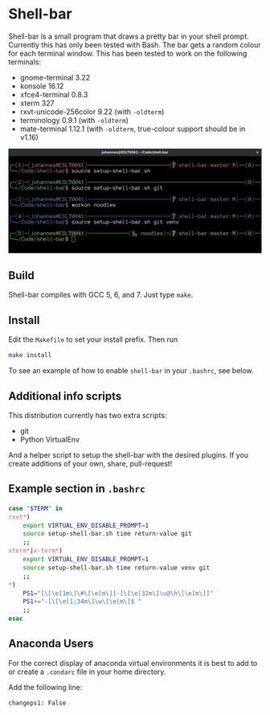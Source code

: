 Shell-bar
=========

Shell-bar is a small program that draws a pretty bar in your shell prompt.
Currently this has only been tested with Bash. The bar gets a random colour for
each terminal window. This has been tested to work on the following terminals:

* gnome-terminal 3.22
* konsole 16.12
* xfce4-terminal 0.8.3
* xterm 327
* rxvt-unicode-256color 9.22 (with `-oldterm`)
* terminology 0.9.1 (with `-oldterm`)
* mate-terminal 1.12.1 (with `-oldterm`, true-colour support should be in v1.16)

![screenshot](screenshot.png)

Build
-----

Shell-bar compiles with GCC 5, 6, and 7. Just type `make`.

Install
-------

Edit the `Makefile` to set your install prefix. Then run

```bash
make install
```

To see an example of how to enable `shell-bar` in your `.bashrc`, see below.

Additional info scripts
-----------------------

This distribution currently has two extra scripts:

* git
* Python VirtualEnv

And a helper script to setup the shell-bar with the desired plugins. If you
create additions of your own, share, pull-request!

Example section in `.bashrc`
----------------------------

```bash
case "$TERM" in
rxvt*)
	export VIRTUAL_ENV_DISABLE_PROMPT=1
	source setup-shell-bar.sh time return-value git
	;;
xterm*|x-term*)
	export VIRTUAL_ENV_DISABLE_PROMPT=1
	source setup-shell-bar.sh time return-value venv git
	;;
*)
	PS1="[\[\e[1m\]\#\[\e[m\]]-[\[\e[32m\]\u@\h\[\e[m\]]"
	PS1+="-[\[\e[1;34m\]\w\[\e[m\]$ "
	;;
esac
```

Anaconda Users
--------------
For the correct display of anaconda virtual environments it is best to add to
or create a `.condarc` file in your home directory.

Add the following line:
```
changeps1: False
```
